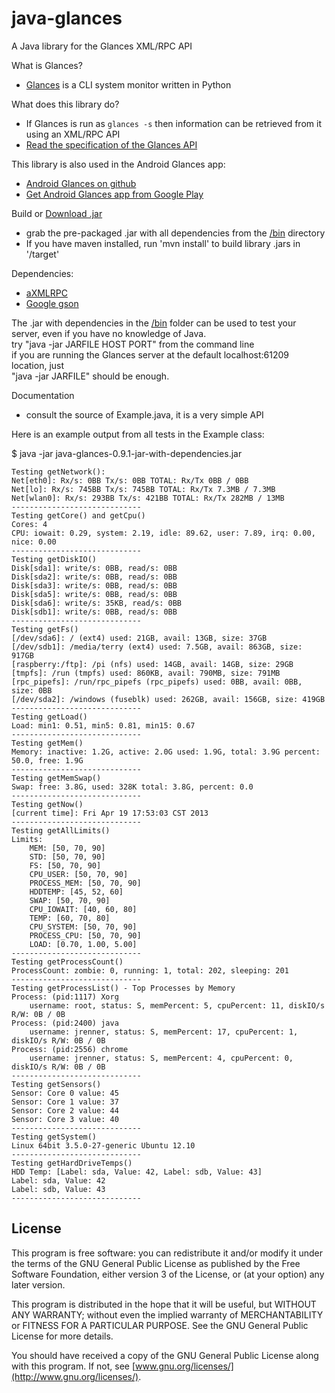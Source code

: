 java-glances
============

A Java library for the Glances XML/RPC API<br>

What is Glances?
- [Glances](https://github.com/nicolargo/glances.git) is a CLI system monitor written in Python

What does this library do?
- If Glances is run as ```glances -s``` then information can be retrieved from it using an XML/RPC API
- [Read the specification of the Glances API](https://github.com/nicolargo/glances/wiki/The-Glances-API-How-To)

This library is also used in the Android Glances app:
- [Android Glances on github](https://github.com/jrenner/android-glances)
- [Get Android Glances app from Google Play](https://play.google.com/store/apps/details?id=org.jrenner.androidglances)

Build or [Download .jar](/bin)
- grab the pre-packaged .jar with all dependencies from the [/bin](/bin) directory
- If you have maven installed, run 'mvn install' to build library .jars in '/target'
 
Dependencies:
- [aXMLRPC](https://github.com/timroes/aXMLRPC)
- [Google gson](https://code.google.com/p/google-gson/)

The .jar with dependencies in the [/bin](/bin) folder can be used to test your server, even if you have no knowledge of Java.<br>
try "java -jar JARFILE HOST PORT" from the command line <br>
if you are running the Glances server at the default localhost:61209 location, just <br>
"java -jar JARFILE" should be enough.

Documentation
- consult the source of Example.java, it is a very simple API

Here is an example output from all tests in the Example class:

$ java -jar java-glances-0.9.1-jar-with-dependencies.jar

```
Testing getNetwork():
Net[eth0]: Rx/s: 0BB Tx/s: 0BB TOTAL: Rx/Tx 0BB / 0BB
Net[lo]: Rx/s: 745BB Tx/s: 745BB TOTAL: Rx/Tx 7.3MB / 7.3MB
Net[wlan0]: Rx/s: 293BB Tx/s: 421BB TOTAL: Rx/Tx 282MB / 13MB
-----------------------------
Testing getCore() and getCpu()
Cores: 4
CPU: iowait: 0.29, system: 2.19, idle: 89.62, user: 7.89, irq: 0.00, nice: 0.00
-----------------------------
Testing getDiskIO()
Disk[sda1]: write/s: 0BB, read/s: 0BB
Disk[sda2]: write/s: 0BB, read/s: 0BB
Disk[sda3]: write/s: 0BB, read/s: 0BB
Disk[sda5]: write/s: 0BB, read/s: 0BB
Disk[sda6]: write/s: 35KB, read/s: 0BB
Disk[sdb1]: write/s: 0BB, read/s: 0BB
-----------------------------
Testing getFs()
[/dev/sda6]: / (ext4) used: 21GB, avail: 13GB, size: 37GB
[/dev/sdb1]: /media/terry (ext4) used: 7.5GB, avail: 863GB, size: 917GB
[raspberry:/ftp]: /pi (nfs) used: 14GB, avail: 14GB, size: 29GB
[tmpfs]: /run (tmpfs) used: 860KB, avail: 790MB, size: 791MB
[rpc_pipefs]: /run/rpc_pipefs (rpc_pipefs) used: 0BB, avail: 0BB, size: 0BB
[/dev/sda2]: /windows (fuseblk) used: 262GB, avail: 156GB, size: 419GB
-----------------------------
Testing getLoad()
Load: min1: 0.51, min5: 0.81, min15: 0.67
-----------------------------
Testing getMem()
Memory: inactive: 1.2G, active: 2.0G used: 1.9G, total: 3.9G percent: 50.0, free: 1.9G
-----------------------------
Testing getMemSwap()
Swap: free: 3.8G, used: 328K total: 3.8G, percent: 0.0
-----------------------------
Testing getNow()
[current time]: Fri Apr 19 17:53:03 CST 2013
-----------------------------
Testing getAllLimits()
Limits:
	MEM: [50, 70, 90]
	STD: [50, 70, 90]
	FS: [50, 70, 90]
	CPU_USER: [50, 70, 90]
	PROCESS_MEM: [50, 70, 90]
	HDDTEMP: [45, 52, 60]
	SWAP: [50, 70, 90]
	CPU_IOWAIT: [40, 60, 80]
	TEMP: [60, 70, 80]
	CPU_SYSTEM: [50, 70, 90]
	PROCESS_CPU: [50, 70, 90]
	LOAD: [0.70, 1.00, 5.00]
-----------------------------
Testing getProcessCount()
ProcessCount: zombie: 0, running: 1, total: 202, sleeping: 201
-----------------------------
Testing getProcessList() - Top Processes by Memory
Process: (pid:1117) Xorg
	username: root, status: S, memPercent: 5, cpuPercent: 11, diskIO/s R/W: 0B / 0B
Process: (pid:2400) java
	username: jrenner, status: S, memPercent: 17, cpuPercent: 1, diskIO/s R/W: 0B / 0B
Process: (pid:2556) chrome
	username: jrenner, status: S, memPercent: 4, cpuPercent: 0, diskIO/s R/W: 0B / 0B
-----------------------------
Testing getSensors()
Sensor: Core 0 value: 45
Sensor: Core 1 value: 37
Sensor: Core 2 value: 44
Sensor: Core 3 value: 40
-----------------------------
Testing getSystem()
Linux 64bit 3.5.0-27-generic Ubuntu 12.10
-----------------------------
Testing getHardDriveTemps()
HDD Temp: [Label: sda, Value: 42, Label: sdb, Value: 43]
Label: sda, Value: 42
Label: sdb, Value: 43
-----------------------------

```

## License

This program is free software: you can redistribute it and/or modify it under the terms of the GNU General Public License as published by the Free Software Foundation, either version 3 of the License, or (at your option) any later version.

This program is distributed in the hope that it will be useful, but WITHOUT ANY WARRANTY; without even the implied warranty of MERCHANTABILITY or FITNESS FOR A PARTICULAR PURPOSE.  See the GNU General Public License for more details.

You should have received a copy of the GNU General Public License along with this program. If not, see [www.gnu.org/licenses/](http://www.gnu.org/licenses/).
